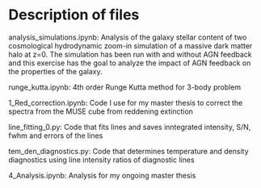 # Description of files 

analysis_simulations.ipynb:
Analysis of the galaxy stellar content of two cosmological hydrodynamic 
zoom-in simulation of a massive dark matter halo at z=0. The simulation 
has been run with and without AGN feedback and this exercise has the goal
to analyze the impact of AGN feedback on the properties of the galaxy.

runge_kutta.ipynb:
4th order Runge Kutta method for 3-body problem


1_Red_correction.ipynb: 
Code I use for my master thesis to correct the spectra from the MUSE cube
from reddening extinction

line_fitting_0.py:
Code that fits lines and saves inntegrated intensity, S/N, 
fwhm and errors of the lines

tem_den_diagnostics.py:
Code that determines temperature and density diagnostics using 
line intensity ratios of diagnostic lines 

4_Analysis.ipynb:
Analysis for my ongoing master thesis



 

